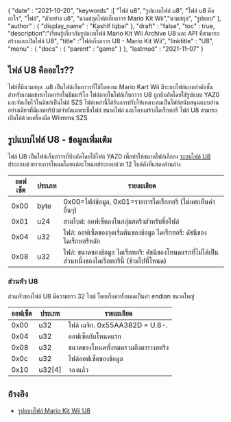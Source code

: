 {
  "date" : "2021-10-20",
  "keywords" :[ "ไฟล์ u8", "รูปแบบไฟล์ u8", "ไฟล์ u8 คืออะไร", "ไฟล์", "ตัวอย่าง u8", "นามสกุลไฟล์เก็บถาวร Mario Kit Wii","นามสกุล", "รูปแบบ" ],
  "author" : {
    "display_name" : "Kashif Iqbal"
},
  "draft" : "false",
  "toc" : true,
  "description":"เรียนรู้เกี่ยวกับรูปแบบไฟล์ Mario Kit Wii Archive U8 และ API ที่สามารถสร้างและเปิดไฟล์ U8",
  "title" :"ไฟล์เก็บถาวร U8 - Mario Kit Wii",
  "linktitle" : "U8",
  "menu" : {
    "docs" : {
      "parent" : "game"
}
},
  "lastmod" : "2021-11-07"
}

## ไฟล์ U8 คืออะไร??

ไฟล์ที่มีนามสกุล .u8 เป็นไฟล์เก็บถาวรที่ใช้โดยเกม Mario Kart Wii มีระบบไฟล์แบบลำดับชั้นสำหรับเกมแข่งรถโกคาร์ทในธีมมาริโอ ไฟล์ภายในไฟล์เก็บถาวร U8 ถูกบีบอัดโดยใช้รูปแบบ YAZ0 และจัดเก็บไว้ในดิสก์เป็นไฟล์ SZS ไฟล์เหล่านี้ได้รับการปรับให้เหมาะสมเป็นไฟล์สนับสนุนแบบอ่านอย่างเดียวที่มีแอตทริบิวต์จำกัดเฉพาะชื่อไฟล์ ขนาดไฟล์ และโครงสร้างไดเร็กทอรี ไฟล์ U8 สามารถเปิดได้ด้วยเครื่องมือ Wiimms SZS

## รูปแบบไฟล์ U8 - ข้อมูลเพิ่มเติม

ไฟล์ U8 เป็นไฟล์เก็บถาวรที่บีบอัดโดยใช้ไฟล์ YAZ0 เพื่อทำให้ขนาดไฟล์เล็กลง [ระบบไฟล์ U8](https://wiki.tockdom.com/wiki/U8_(File_Format)) ประกอบด้วยรายการโหนดโดยแต่ละโหนดประกอบด้วย 12 ไบต์ดังที่แสดงด้านล่าง

|ออฟเซ็ต|ประเภท|รายละเอียด|
---|---|---|
|0x00 |byte |0x00=ไฟล์ข้อมูล, 0x01=รายการไดเร็กทอรี (ไม่เคยเห็นค่าอื่นๆ)|
|0x01 |u24| สามไบต์: ออฟเซ็ตลงในกลุ่มสตริงสำหรับชื่อไฟล์|
|0x04 |u32 |ไฟล์: ออฟเซ็ตของจุดเริ่มต้นของข้อมูล ไดเร็กทอรี: ดัชนีของไดเร็กทอรีหลัก
|0x08 |u32 |ไฟล์: ขนาดของข้อมูล ไดเร็กทอรี: ดัชนีของโหนดแรกที่ไม่ได้เป็นส่วนหนึ่งของไดเร็กทอรีนี้ (ข้ามไปที่โหนด)|

### ส่วนหัว U8

ส่วนหัวของไฟล์ U8 มีความยาว 32 ไบต์ โดยเก็บค่าทั้งหมดเป็นค่า endian ขนาดใหญ่

|ออฟเซ็ต|ประเภท|รายละเอียด|
---|---|---|
|0x00| u32 |ไฟล์ เมจิก. 0x55AA382D = U.8-.| เสมอ
|0x04| u32 |ออฟเซ็ตกับโหนดแรก|
|0x08| u32 |ขนาดของโหนดทั้งหมดรวมถึงตารางสตริง|
|0x0c| u32 |ไฟล์ออฟเซ็ตของข้อมูล|
|0x10| u32[4] |จองแล้ว|

## อ้างอิง

* [รูปแบบไฟล์ Mario Kit Wii U8](https://wiki.tockdom.com/wiki/U8_(File_Format))

